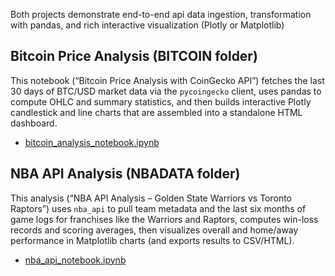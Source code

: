 Both projects demonstrate end-to-end api data ingestion, transformation with pandas, and
rich interactive visualization (Plotly or Matplotlib)

## Bitcoin Price Analysis (BITCOIN folder)

This notebook (“Bitcoin Price Analysis with CoinGecko API”) fetches the last 30 days of
BTC/USD market data via the `pycoingecko` client, uses pandas to compute OHLC and summary
statistics, and then builds interactive Plotly candlestick and line charts that are
assembled into a standalone HTML dashboard.

- [bitcoin_analysis_notebook.ipynb](BITCOIN/bitcoin_analysis_notebook.ipynb)

## NBA API Analysis (NBADATA folder)

This analysis (“NBA API Analysis – Golden State Warriors vs Toronto Raptors”) uses
`nba_api` to pull team metadata and the last six months of game logs for franchises like
the Warriors and Raptors, computes win-loss records and scoring averages, then
visualizes overall and home/away performance in Matplotlib charts (and exports results
to CSV/HTML).

- [nba_api_notebook.ipynb](NBADATA/nba_api_notebook.ipynb)



